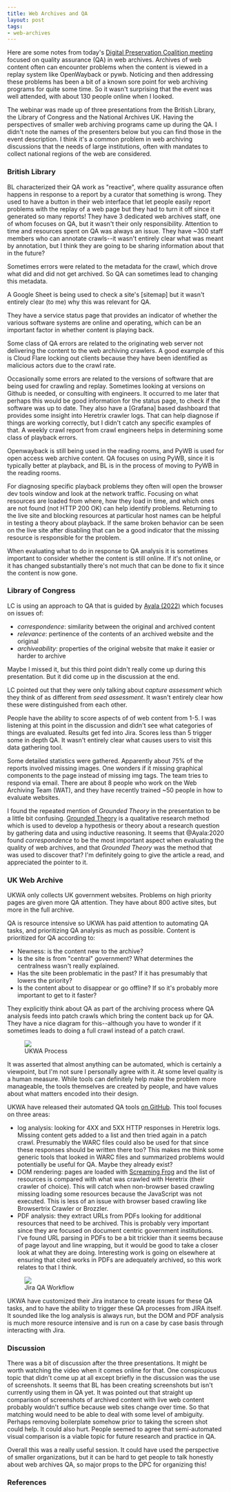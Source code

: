 ```yaml
---
title: Web Archives and QA 
layout: post
tags:
- web-archives
---
```


Here are some notes from today's [Digital Preservation Coalition meeting] focused on quality assurance (QA) in web archives. Archives of web content often can encounter problems when the content is viewed in a replay system like OpenWayback or pywb. Noticing and then addressing these problems has been a bit of a known sore point for web archiving programs for quite some time. So it wasn't surprising that the event was well attended, with about 130 people online when I looked.

The webinar was made up of three presentations from the British Library, the Library of Congress and the National Archives UK. Having the perspectives of smaller web archiving programs came up during the QA. I didn't note the names of the presenters below but you can find those in the event description. I think it's a common problem in web archiving discussions that the needs of large institutions, often with mandates to collect national regions of the web are considered.

### British Library

BL characterized their QA work as "reactive", where quality assurance often happens in response to a report by a curator that something is wrong. They used to have a button in their web interface that let people easily report problems with the replay of a web page but they had to turn it off since it generated so many reports! They have 3 dedicated web archives staff, one of whom focuses on QA, but it wasn't their only responsibility. Attention to time and resources spent on QA was always an issue. They have ~300 staff members who can annotate crawls--it wasn't entirely clear what was meant by annotation, but I think they are going to be sharing information about that in the future? 

Sometimes errors were related to the metadata for the crawl, which drove what did and did not get archived. So QA can sometimes lead to changing this metadata.

A Google Sheet is being used to check a site's [sitemap] but it wasn't entirely clear (to me) why this was relevant for QA.

They have a service status page that provides an indicator of whether the various software systems are online and operating, which can be an important factor in whether content is playing back.

Some class of QA errors are related to the originating web server not delivering the content to the web archiving crawlers. A good example of this is Cloud Flare locking out clients because they have been identified as malicious actors due to the crawl rate.

Occasionally some errors are related to the versions of software that are being used for crawling and replay. Sometimes looking at versions on Github is needed, or consulting with engineers. It occurred to me later that perhaps this would be good information for the status page, to check if the software was up to date. They also have a [Grafana] based dashboard that provides some insight into Heretrix crawler logs. That can help diagnose if things are working correctly, but I didn't catch any specific examples of that. A weekly crawl report from crawl engineers helps in determining some class of playback errors.

Openwayback is still being used in the reading rooms, and PyWB is used for open access web archive content. QA focuses on using PyWB, since it is typically better at playback, and BL is in the process of moving to PyWB in the reading rooms.

For diagnosing specific playback problems they often will open the browser dev tools window and look at the network traffic. Focusing on what resources are loaded from where, how they load in time, and which ones are not found (not HTTP 200 OK) can help identify problems. Returning to the live site and blocking resources at particular host names can be helpful in testing a theory about playback. If the same broken behavior can be seen on the live site after disabling that can be a good indicator that the missing resource is responsible for the problem.

When evaluating what to do in response to QA analysis it is sometimes important to consider whether the content is still online. If it's not online, or it has changed substantially there's not much that can be done to fix it since the content is now gone.

### Library of Congress

LC is using an approach to QA that is guided by [Ayala (2022)] which focuses on issues of:

- *correspondence*: similarity between the original and archived content
- *relevance*: pertinence of the contents of an archived website and the original
- *archiveability*: properties of the original website that make it easier or harder to archive

Maybe I missed it, but this third point didn't really come up during this presentation. But it did come up in the discussion at the end.

LC pointed out that they were only talking about *capture assessment* which they think of as different from *seed assessment*. It wasn't entirely clear how these were distinguished from each other.

People have the ability to score aspects of of web content from 1-5. I was listening at this point in the discussion and didn't see what categories of things are evaluated. Results get fed into Jira. Scores less than 5 trigger some in depth QA. It wasn't entirely clear what causes users to visit this data gathering tool.

Some detailed statistics were gathered. Apparently about 75% of the reports involved missing images. One wonders if it missing graphical components to the page instead of missing img tags. The team tries to respond via email. There are about 8 people who work on the Web Archiving Team (WAT), and they have recently trained ~50 people in how to evaluate websites.

I found the repeated mention of *Grounded Theory* in the presentation to be a little bit confusing. [Grounded Theory] is a qualitative research method which is used to develop a hypothesis or theory about a research question by gathering data and using inductive reasoning. It seems that @Ayala:2020 found  *correspondence* to be the most important aspect when evaluating the quality of web archives, and that *Grounded Theory* was the method that was used to discover that? I'm definitely going to give the article a read, and appreciated the pointer to it.

### UK Web Archive

UKWA only collects UK government websites. Problems on high priority pages are given more QA attention. They have about 800 active sites, but more in the full archive.

QA is resource intensive so UKWA has paid attention to automating QA tasks, and prioritizing QA analysis as much as possible. Content is prioritized for QA according to:

* Newness: is the content new to the archive?
* Is the site is from "central" government? What determines the centralness wasn't really explained.
* Has the site been problematic in the past? If it has presumably that lowers the priority?
* Is the content about to disappear or go offline? If so it's probably more important to get to it faster?

They explicitly think about QA as part of the archiving process where QA analysis feeds into patch crawls which bring the content back up for QA. They have a nice diagram for this--although you have to wonder if it sometimes leads to doing a full crawl instead of a patch crawl.   

<figure>
  <img class="img-fluid" src="/images/dpc-qa-01.png">
  <figcaption>UKWA Process</figcaption>
</figure>

It was asserted that almost anything can be automated, which is certainly a viewpoint, but I'm not sure I personally agree with it. At some level quality is a human measure. While tools can definitely help make the problem more manageable, the tools themselves are created by people, and have values about what matters encoded into their design.

UKWA have released their automated QA tools [on GitHub]. This tool focuses on three areas:

- log analysis: looking for 4XX and 5XX HTTP responses in Heretrix logs. Missing content gets added to a list and then tried again in a patch crawl. Presumably the WARC files could also be used for that since these responses should be written there too? This makes me think some generic tools that looked in WARC files and summarized problems would potentially be useful for QA. Maybe they already exist?
- DOM rendering: pages are loaded with [Screaming Frog] and the list of resources is compared with what was crawled with Heretrix (their crawler of choice). This will catch when non-browser based crawling missing loading some resources because the JavaScript was not executed. This is less of an issue with browser based crawling like Browsertrix Crawler or Brozzler.
- PDF analysis: they extract URLs from PDFs looking for additional resources that need to be archived. This is probably very important since they are focused on document centric government institutions. I've found URL parsing in PDFs to be a bit trickier than it seems because of page layout and line wrapping, but it would be good to take a closer look at what they are doing. Interesting work is going on elsewhere at ensuring that cited works in PDFs are adequately archived, so this work relates to that I think.

<figure>
  <img class="img-fluid" src="/images/dpc-qa-02.png">
  <figcaption>Jira QA Workflow</figcaption>
</figure>

UKWA have customized their Jira instance to create issues for these QA tasks, and to have the ability to trigger these QA processes from JIRA itself. It sounded like the log analysis is always run, but the DOM and PDF analysis is much more resource intensive and is run on a case by case basis through interacting with Jira.

### Discussion

There was a bit of discussion after the three presentations. It might be worth watching the video when it comes online for that. One conspicuous topic that didn't come up at all except briefly in the discussion was the use of screenshots. It seems that BL has been creating screenshots but isn't currently using them in QA yet. It was pointed out that straight up comparison of screenshots of archived content with live web content probably wouldn't suffice because web sites change over time. So that matching would need to be able to deal with some level of ambiguity. Perhaps removing boilerplate somehow prior to taking the screen shot could help. It could also hurt. People seemed to agree that semi-automated visual comparison is a viable topic for future research and practice in QA.

Overall this was a really useful session. It could have used the perspective of smaller organizations, but it can be hard to get people to talk honestly about web archives QA, so major props to the DPC for organizing this!

### References

[Digital Preservation Coalition meeting]: https://www.dpconline.org/events/eventdetail/170/-/web-archiving-how-to-achieve-effective-quality-assurance
[Ayala (2022)]: https://digital.library.unt.edu/ark:/67531/metadc1983136/m2/1/high_res_d/IIPC_WAC2022-DR._BRENDA_REYES_AYALA.pdf
[on GitHub]: https://github.com/tna-webarchive/open-auto-qa
[Screaming Frog]: https://www.screamingfrog.co.uk/seo-spider/
[Grounded Theory]: https://en.wikipedia.org/wiki/Grounded_theory
